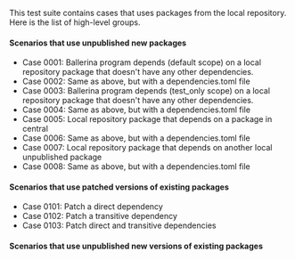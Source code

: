 This test suite contains cases that uses packages from the local repository. Here is the list of high-level groups.

#### Scenarios that use unpublished new packages
- Case 0001: Ballerina program depends (default scope) on a local repository package that doesn't have any other dependencies.
- Case 0002: Same as above, but with a dependencies.toml file
- Case 0003: Ballerina program depends (test_only scope) on a local repository package that doesn't have any other dependencies.
- Case 0004: Same as above, but with a dependencies.toml file
- Case 0005: Local repository package that depends on a package in central
- Case 0006: Same as above, but with a dependencies.toml file
- Case 0007: Local repository package that depends on another local unpublished package
- Case 0008: Same as above, but with a dependencies.toml file

#### Scenarios that use patched versions of existing packages
- Case 0101: Patch a direct dependency
- Case 0102: Patch a transitive dependency
- Case 0103: Patch direct and transitive dependencies

#### Scenarios that use unpublished new versions of existing packages
